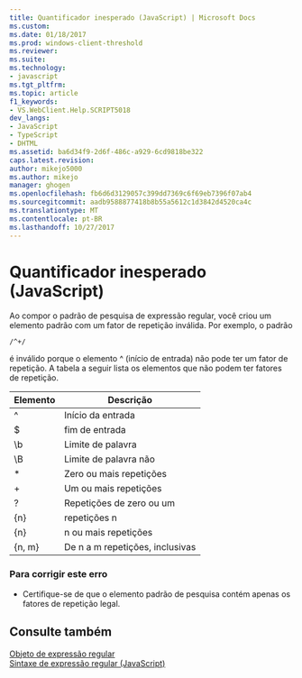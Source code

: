 ```yaml
---
title: Quantificador inesperado (JavaScript) | Microsoft Docs
ms.custom: 
ms.date: 01/18/2017
ms.prod: windows-client-threshold
ms.reviewer: 
ms.suite: 
ms.technology:
- javascript
ms.tgt_pltfrm: 
ms.topic: article
f1_keywords:
- VS.WebClient.Help.SCRIPT5018
dev_langs:
- JavaScript
- TypeScript
- DHTML
ms.assetid: ba6d34f9-2d6f-486c-a929-6cd9818be322
caps.latest.revision: 
author: mikejo5000
ms.author: mikejo
manager: ghogen
ms.openlocfilehash: fb6d6d3129057c399dd7369c6f69eb7396f07ab4
ms.sourcegitcommit: aadb9588877418b8b55a5612c1d3842d4520ca4c
ms.translationtype: MT
ms.contentlocale: pt-BR
ms.lasthandoff: 10/27/2017
---
```

# <a name="unexpected-quantifier-javascript"></a>Quantificador inesperado (JavaScript)
Ao compor o padrão de pesquisa de expressão regular, você criou um elemento padrão com um fator de repetição inválida. Por exemplo, o padrão  
  
```  
/^+/  
```  
  
 é inválido porque o elemento ^ (início de entrada) não pode ter um fator de repetição. A tabela a seguir lista os elementos que não podem ter fatores de repetição.  
  
|Elemento|Descrição|  
|-------------|-----------------|  
|^|Início da entrada|  
|$|fim de entrada|  
|\b|Limite de palavra|  
|\B|Limite de palavra não|  
|*|Zero ou mais repetições|  
|+|Um ou mais repetições|  
|?|Repetições de zero ou um|  
|{n}|repetições n|  
|{n}|n ou mais repetições|  
|{n, m}|De n a m repetições, inclusivas|  
  
### <a name="to-correct-this-error"></a>Para corrigir este erro  
  
-   Certifique-se de que o elemento padrão de pesquisa contém apenas os fatores de repetição legal.  
  
## <a name="see-also"></a>Consulte também  
 [Objeto de expressão regular](../../javascript/reference/regular-expression-object-javascript.md)   
 [Sintaxe de expressão regular (JavaScript)](http://msdn.microsoft.com/en-us/ab0766e1-7037-45ed-aa23-706f58358c0e)
